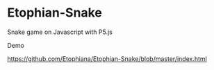 # Etophian-Snake
Snake game on Javascript with P5.js 


Demo 

https://github.com/Etophiana/Etophian-Snake/blob/master/index.html
